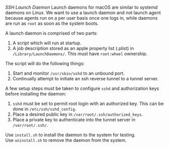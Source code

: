 *SSH Launch Daemon*
Launch daemons for macOS are similar to systemd daemons on Linux.
We want to use a launch daemon and not launch agent because agents run on a per user basis once one logs in,
while daemons are run as `root` as soon as the system boots.

A launch daemon is comprised of two parts:  
1. A script which will run at startup.  
2. A job description stored as an apple property list (.plist) in `/Library/LaunchDaemons/`.
This must have `root:wheel` ownership.

The script will do the following things:  
1. Start and monitor `/usr/sbin/sshd` to an unbound port.  
2. Continually attempt to initiate an ssh reverse tunnel to a tunnel server.  

A few setup steps must be taken to configure `sshd` and authorization keys before installing the daemon:  
1. `sshd` must be set to permit root login with an authorized key. This can be done in `/etc/ssh/sshd_config`.
2. Place a desired public key in `/var/root/.ssh/authorized_keys`.
3. Place a private key to authenticate into the tunnel server in `/var/root/.ssh/`.

Use `install.sh` to install the daemon to the system for testing.  
Use `uninstall.sh` to  remove the daemon from the system.
